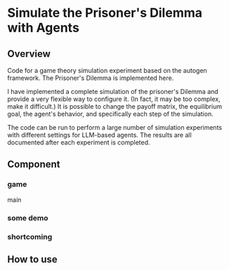 # Simulate the Prisoner's Dilemma with Agents

## Overview
Code for a game theory simulation experiment based on the autogen framework. The Prisoner's Dilemma is implemented here.

I have implemented a complete simulation of the prisoner's Dilemma and provide a very flexible way to configure it. (In fact, it may be too complex, make it difficult.) It is possible to change the payoff matrix, the equilibrium goal, the agent's behavior, and specifically each step of the simulation.

The code can be run to perform a large number of simulation experiments with different settings for LLM-based agents. The results are all documented after each experiment is completed.

## Component
### game
main

### some demo


### shortcoming



## How to use


## 

